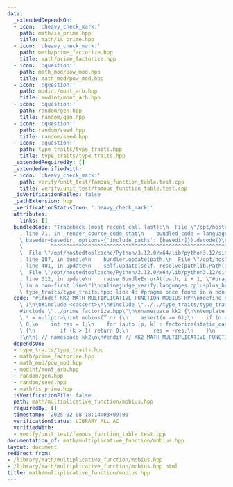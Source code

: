 ```yaml
---
data:
  _extendedDependsOn:
  - icon: ':heavy_check_mark:'
    path: math/is_prime.hpp
    title: math/is_prime.hpp
  - icon: ':heavy_check_mark:'
    path: math/prime_factorize.hpp
    title: math/prime_factorize.hpp
  - icon: ':question:'
    path: math_mod/pow_mod.hpp
    title: math_mod/pow_mod.hpp
  - icon: ':question:'
    path: modint/mont_arb.hpp
    title: modint/mont_arb.hpp
  - icon: ':question:'
    path: random/gen.hpp
    title: random/gen.hpp
  - icon: ':question:'
    path: random/seed.hpp
    title: random/seed.hpp
  - icon: ':question:'
    path: type_traits/type_traits.hpp
    title: type_traits/type_traits.hpp
  _extendedRequiredBy: []
  _extendedVerifiedWith:
  - icon: ':heavy_check_mark:'
    path: verify/unit_test/famous_function_table.test.cpp
    title: verify/unit_test/famous_function_table.test.cpp
  _isVerificationFailed: false
  _pathExtension: hpp
  _verificationStatusIcon: ':heavy_check_mark:'
  attributes:
    links: []
  bundledCode: "Traceback (most recent call last):\n  File \"/opt/hostedtoolcache/Python/3.12.0/x64/lib/python3.12/site-packages/onlinejudge_verify/documentation/build.py\"\
    , line 71, in _render_source_code_stat\n    bundled_code = language.bundle(stat.path,\
    \ basedir=basedir, options={'include_paths': [basedir]}).decode()\n          \
    \         ^^^^^^^^^^^^^^^^^^^^^^^^^^^^^^^^^^^^^^^^^^^^^^^^^^^^^^^^^^^^^^^^^^^^^^^^^^^^^^^^^\n\
    \  File \"/opt/hostedtoolcache/Python/3.12.0/x64/lib/python3.12/site-packages/onlinejudge_verify/languages/cplusplus.py\"\
    , line 187, in bundle\n    bundler.update(path)\n  File \"/opt/hostedtoolcache/Python/3.12.0/x64/lib/python3.12/site-packages/onlinejudge_verify/languages/cplusplus_bundle.py\"\
    , line 401, in update\n    self.update(self._resolve(pathlib.Path(included), included_from=path))\n\
    \  File \"/opt/hostedtoolcache/Python/3.12.0/x64/lib/python3.12/site-packages/onlinejudge_verify/languages/cplusplus_bundle.py\"\
    , line 312, in update\n    raise BundleErrorAt(path, i + 1, \"#pragma once found\
    \ in a non-first line\")\nonlinejudge_verify.languages.cplusplus_bundle.BundleErrorAt:\
    \ type_traits/type_traits.hpp: line 4: #pragma once found in a non-first line\n"
  code: "#ifndef KK2_MATH_MULTIPLICATIVE_FUNCTION_MOBIUS_HPP\n#define KK2_MATH_MULTIPLICATIVE_FUNCTION_MOBIUS_HPP\
    \ 1\n\n#include <cassert>\n\n#include \"../../type_traits/type_traits.hpp\"\n\
    #include \"../prime_factorize.hpp\"\n\nnamespace kk2 {\n\ntemplate <class T, is_integral_t<T>\
    \ * = nullptr>\nint mobius(T n) {\n    assert(n >= 0);\n    if (n == 0) return\
    \ 0;\n    int res = 1;\n    for (auto [p, k] : factorize(static_cast<long long>(n)))\
    \ {\n        if (k > 1) return 0;\n        res = -res;\n    }\n    return res;\n\
    }\n\n} // namespace kk2\n\n#endif // KK2_MATH_MULTIPLICATIVE_FUNCTION_MOBIUS_HPP\n"
  dependsOn:
  - type_traits/type_traits.hpp
  - math/prime_factorize.hpp
  - math_mod/pow_mod.hpp
  - modint/mont_arb.hpp
  - random/gen.hpp
  - random/seed.hpp
  - math/is_prime.hpp
  isVerificationFile: false
  path: math/multiplicative_function/mobius.hpp
  requiredBy: []
  timestamp: '2025-02-08 18:14:03+09:00'
  verificationStatus: LIBRARY_ALL_AC
  verifiedWith:
  - verify/unit_test/famous_function_table.test.cpp
documentation_of: math/multiplicative_function/mobius.hpp
layout: document
redirect_from:
- /library/math/multiplicative_function/mobius.hpp
- /library/math/multiplicative_function/mobius.hpp.html
title: math/multiplicative_function/mobius.hpp
---
```

